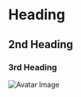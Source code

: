 # Heading
## 2nd Heading
### 3rd Heading

![Avatar Image](https://w7.pngwing.com/pngs/340/946/png-transparent-avatar-user-computer-icons-software-developer-avatar-child-face-heroes-thumbnail.png)
